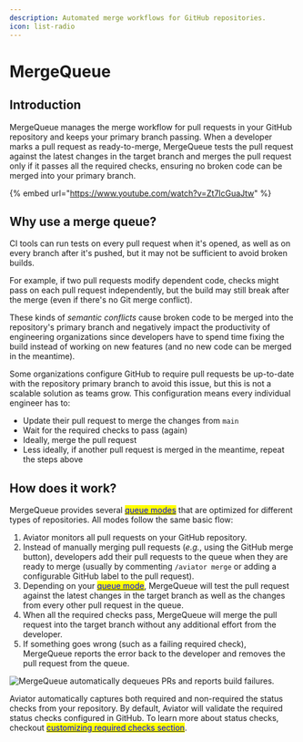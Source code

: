 ```yaml
---
description: Automated merge workflows for GitHub repositories.
icon: list-radio
---
```


# MergeQueue

## Introduction

MergeQueue manages the merge workflow for pull requests in your GitHub repository and keeps your primary branch passing. When a developer marks a pull request as ready-to-merge, MergeQueue tests the pull request against the latest changes in the target branch and merges the pull request only if it passes all the required checks, ensuring no broken code can be merged into your primary branch.

{% embed url="https://www.youtube.com/watch?v=Zt7lcGuaJtw" %}

## Why use a merge queue?

CI tools can run tests on every pull request when it's opened, as well as on every branch after it's pushed, but it may not be sufficient to avoid broken builds.

For example, if two pull requests modify dependent code, checks might pass on each pull request independently, but the build may still break after the merge (even if there's no Git merge conflict).

These kinds of _semantic conflicts_ cause broken code to be merged into the repository's primary branch and negatively impact the productivity of engineering organizations since developers have to spend time fixing the build instead of working on new features (and no new code can be merged in the meantime).

Some organizations configure GitHub to require pull requests be up-to-date with the repository primary branch to avoid this issue, but this is not a scalable solution as teams grow. This configuration means every individual engineer has to:

* Update their pull request to merge the changes from `main`
* Wait for the required checks to pass (again)
* Ideally, merge the pull request
* Less ideally, if another pull request is merged in the meantime, repeat the steps above

## How does it work?

MergeQueue provides several [<mark style="color:blue;">queue modes</mark>](concepts/queue-modes.md) that are optimized for different types of repositories. All modes follow the same basic flow:

1. Aviator monitors all pull requests on your GitHub repository.
2. Instead of manually merging pull requests (_e.g._, using the GitHub merge button), developers add their pull requests to the queue when they are ready to merge (usually by commenting `/aviator merge` or adding a configurable GitHub label to the pull request).
3. Depending on your [<mark style="color:blue;">queue mode</mark>](concepts/queue-modes.md), MergeQueue will test the pull request against the latest changes in the target branch as well as the changes from every other pull request in the queue.
4. When all the required checks pass, MergeQueue will merge the pull request into the target branch without any additional effort from the developer.
5. If something goes wrong (such as a failing required check), MergeQueue reports the error back to the developer and removes the pull request from the queue.

![MergeQueue automatically dequeues PRs and reports build failures.](<../.gitbook/assets/Screen Shot 2022-05-23 at 5.33.58 PM.png>)

Aviator automatically captures both required and non-required the status checks from your repository. By default, Aviator will validate the required status checks configured in GitHub. To learn more about status checks, checkout [<mark style="color:blue;">customizing required checks section</mark>](broken-reference/).

